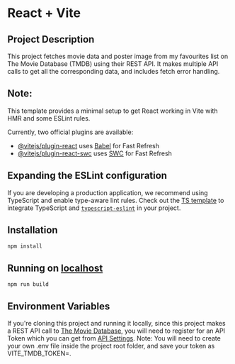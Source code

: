# React + Vite

## Project Description

This project fetches movie data and poster image from my favourites list on The Movie Database (TMDB) using their REST API.  It makes multiple API calls to get all the corresponding data, and includes fetch error handling.

## Note:

This template provides a minimal setup to get React working in Vite with HMR and some ESLint rules.

Currently, two official plugins are available:

- [@vitejs/plugin-react](https://github.com/vitejs/vite-plugin-react/blob/main/packages/plugin-react/README.md) uses [Babel](https://babeljs.io/) for Fast Refresh
- [@vitejs/plugin-react-swc](https://github.com/vitejs/vite-plugin-react-swc) uses [SWC](https://swc.rs/) for Fast Refresh

## Expanding the ESLint configuration

If you are developing a production application, we recommend using TypeScript and enable type-aware lint rules. Check out the [TS template](https://github.com/vitejs/vite/tree/main/packages/create-vite/template-react-ts) to integrate TypeScript and [`typescript-eslint`](https://typescript-eslint.io) in your project.

## Installation

`npm install`

## Running on [localhost](http://localhost:5173/)

`npm run build`

## Environment Variables

If you're cloning this project and running it locally, since this project makes a REST API call to [The Movie Database](https://developer.themoviedb.org/docs/getting-started), you will need to register for an API Token which you can get from [API Settings](https://www.themoviedb.org/settings/api).  Note: You will need to create your own .env file inside the project root folder, and save your token as VITE_TMDB_TOKEN=.
